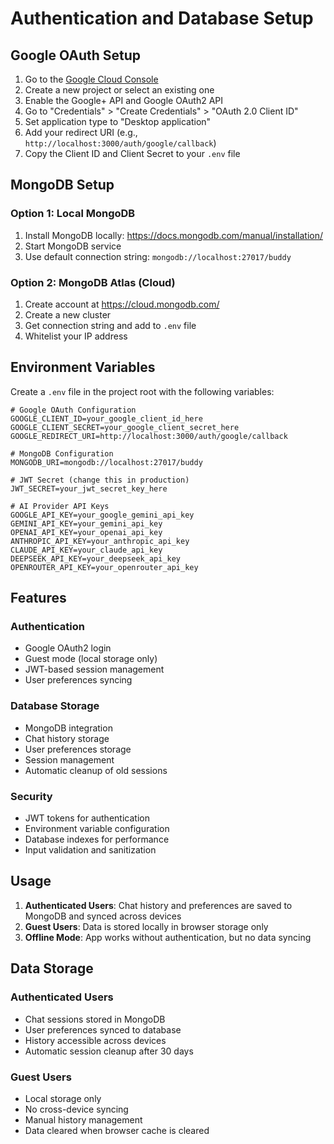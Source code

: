 # Authentication and Database Setup

## Google OAuth Setup

1. Go to the [Google Cloud Console](https://console.cloud.google.com/)
2. Create a new project or select an existing one
3. Enable the Google+ API and Google OAuth2 API
4. Go to "Credentials" > "Create Credentials" > "OAuth 2.0 Client ID"
5. Set application type to "Desktop application"
6. Add your redirect URI (e.g., `http://localhost:3000/auth/google/callback`)
7. Copy the Client ID and Client Secret to your `.env` file

## MongoDB Setup

### Option 1: Local MongoDB
1. Install MongoDB locally: https://docs.mongodb.com/manual/installation/
2. Start MongoDB service
3. Use default connection string: `mongodb://localhost:27017/buddy`

### Option 2: MongoDB Atlas (Cloud)
1. Create account at https://cloud.mongodb.com/
2. Create a new cluster
3. Get connection string and add to `.env` file
4. Whitelist your IP address

## Environment Variables

Create a `.env` file in the project root with the following variables:

```env
# Google OAuth Configuration
GOOGLE_CLIENT_ID=your_google_client_id_here
GOOGLE_CLIENT_SECRET=your_google_client_secret_here
GOOGLE_REDIRECT_URI=http://localhost:3000/auth/google/callback

# MongoDB Configuration
MONGODB_URI=mongodb://localhost:27017/buddy

# JWT Secret (change this in production)
JWT_SECRET=your_jwt_secret_key_here

# AI Provider API Keys
GOOGLE_API_KEY=your_google_gemini_api_key
GEMINI_API_KEY=your_gemini_api_key
OPENAI_API_KEY=your_openai_api_key
ANTHROPIC_API_KEY=your_anthropic_api_key
CLAUDE_API_KEY=your_claude_api_key
DEEPSEEK_API_KEY=your_deepseek_api_key
OPENROUTER_API_KEY=your_openrouter_api_key
```

## Features

### Authentication
- Google OAuth2 login
- Guest mode (local storage only)
- JWT-based session management
- User preferences syncing

### Database Storage
- MongoDB integration
- Chat history storage
- User preferences storage
- Session management
- Automatic cleanup of old sessions

### Security
- JWT tokens for authentication
- Environment variable configuration
- Database indexes for performance
- Input validation and sanitization

## Usage

1. **Authenticated Users**: Chat history and preferences are saved to MongoDB and synced across devices
2. **Guest Users**: Data is stored locally in browser storage only
3. **Offline Mode**: App works without authentication, but no data syncing

## Data Storage

### Authenticated Users
- Chat sessions stored in MongoDB
- User preferences synced to database
- History accessible across devices
- Automatic session cleanup after 30 days

### Guest Users
- Local storage only
- No cross-device syncing
- Manual history management
- Data cleared when browser cache is cleared
